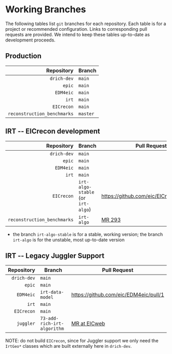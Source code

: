 # Working Branches

The following tables list `git` branches for each repository. Each table is for a 
project or recommended configuration. Links to corresponding pull requests are provided.
We intend to keep these tables up-to-date as development proceeds.

## Production
| Repository                  | Branch   |
| --:                         | ---      |
| `drich-dev`                 | `main`   |
| `epic`                      | `main`   |
| `EDM4eic`                   | `main`   |
| `irt`                       | `main`   |
| `EICrecon`                  | `main`   |
| `reconstruction_benchmarks` | `master` |

## IRT -- EICrecon development
| Repository                  | Branch                             | Pull Request                                                                                       |
| --:                         | ---                                | ---                                                                                                |
| `drich-dev`                 | `main`                             |                                                                                                    |
| `epic`                      | `main`                             |                                                                                                    |
| `EDM4eic`                   | `main`                             |                                                                                                    |
| `irt`                       | `main`                             |                                                                                                    |
| `EICrecon`                  | `irt-algo-stable` (or `irt-algo`)  | https://github.com/eic/EICrecon/pull/393                                                           |
| `reconstruction_benchmarks` | `irt-algo`                         | [MR 293](https://eicweb.phy.anl.gov/EIC/benchmarks/reconstruction_benchmarks/-/merge_requests/293) |

- the branch `irt-algo-stable` is for a stable, working version; the branch
  `irt-algo` is for the unstable, most up-to-date version

## IRT -- Legacy Juggler Support
| Repository  | Branch                      | Pull Request                                                                |
| --:         | ---                         | ---                                                                         |
| `drich-dev` | `main`                      |                                                                             |
| `epic`      | `main`                      |                                                                             |
| `EDM4eic`   | `irt-data-model`            | https://github.com/eic/EDM4eic/pull/1                                       |
| `irt`       | `main`                      |                                                                             |
| `EICrecon`  | `main`                      |                                                                             |
| `juggler`   | `73-add-rich-irt-algorithm` | [MR at EICweb](https://eicweb.phy.anl.gov/EIC/juggler/-/merge_requests/377) |

NOTE: do not build `EICrecon`, since for Juggler support we only need the
`IrtGeo*` classes which are built externally here in `drich-dev`.
